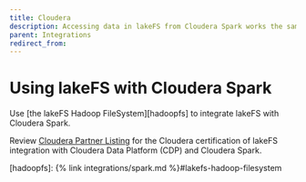 ```yaml
---
title: Cloudera
description: Accessing data in lakeFS from Cloudera Spark works the same as accessing S3 data from Apache Spark.
parent: Integrations
redirect_from: 
---
```


# Using lakeFS with Cloudera Spark

Use [the lakeFS Hadoop FileSystem][hadoopfs] to integrate lakeFS with Cloudera Spark.

Review [Cloudera Partner Listing](https://www.cloudera.com/partners/partners-listing.html?q=lakefs) for the Cloudera certification of lakeFS integration with Cloudera Data Platform (CDP) and Cloudera Spark.


[hadoopfs]:  {% link integrations/spark.md %}#lakefs-hadoop-filesystem
